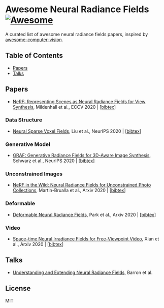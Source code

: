 # Awesome Neural Radiance Fields [![Awesome](https://cdn.rawgit.com/sindresorhus/awesome/d7305f38d29fed78fa85652e3a63e154dd8e8829/media/badge.svg)](https://github.com/sindresorhus/awesome)
A curated list of awesome neural radiance fields papers, inspired by [awesome-computer-vision](https://github.com/jbhuang0604/awesome-computer-vision).

## Table of Contents

 - [Papers](#papers)
 - [Talks](#talks)

## Papers
- [NeRF: Representing Scenes as Neural Radiance Fields for View Synthesis](https://www.matthewtancik.com/nerf), Mildenhall et al., ECCV 2020 | [[bibtex](./citations/nerf.txt)]

### Data Structure
- [Neural Sparse Voxel Fields](https://lingjie0206.github.io/papers/NSVF/), Liu et al., NeurIPS 2020 | [[bibtex](./citations/nsvf.txt)]

### Generative Model
- [GRAF: Generative Radiance Fields for 3D-Aware Image Synthesis](https://arxiv.org/abs/2007.02442), Schwarz et al., NeurIPS 2020 | [[bibtex](./citations/graf.txt)]

### Unconstrained Images
- [NeRF in the Wild: Neural Radiance Fields for Unconstrained Photo Collections](https://nerf-w.github.io/), Martin-Brualla et al., Arxiv 2020 | [[bibtex](./citations/nerf-w.txt)]

### Deformable
- [Deformable Neural Radiance Fields](https://nerfies.github.io/), Park et al., Arxiv 2020 | [[bibtex](./citations/d-nerf.txt)]

### Video
- [Space-time Neural Irradiance Fields for Free-Viewpoint Video](https://video-nerf.github.io/), Xian et al., Arxiv 2020 | [[bibtex](./citations/video-nerf.txt)]


## Talks
- [Understanding and Extending Neural Radiance Fields](https://www.youtube.com/watch?v=nRyOzHpcr4Q&feature=emb_logo&ab_channel=cvprtum), Barron et al.


## License 
MIT

